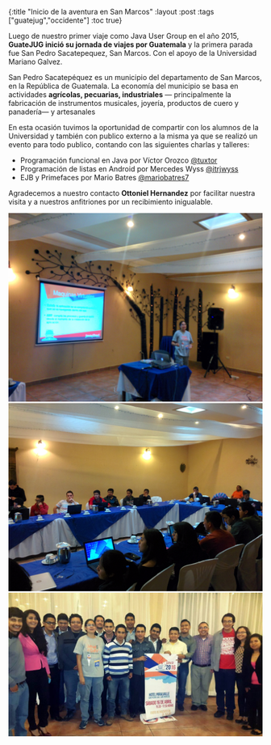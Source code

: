 {:title "Inicio de la aventura en San Marcos"
 :layout :post
 :tags  ["guatejug","occidente"]
 :toc true}

Luego de nuestro primer viaje como Java User Group en el año 2015, **GuateJUG inició su jornada de viajes por Guatemala** y la primera parada fue San Pedro Sacatepequez, San Marcos. Con el apoyo de la Universidad Mariano Galvez.

San Pedro Sacatepéquez es un municipio del departamento de San Marcos, en la República de Guatemala. La economía del municipio se basa en actividades **agrícolas, pecuarias, industriales** — principalmente la fabricación de instrumentos musicales, joyería, productos de cuero y panadería— y artesanales

En esta ocasión tuvimos la oportunidad de compartir con los alumnos de la Universidad y también con publico externo a la misma ya que se realizó un evento para todo publico, contando con las siguientes charlas y talleres:

* Programación funcional en Java por Víctor Orozco [@tuxtor](https://twitter.com/tuxtor)
* Programación de listas en Android por Mercedes Wyss [@itrjwyss](https://twitter.com/itrjwyss)
* EJB y Primefaces por Mario Batres [@mariobatres7](https://twitter.com/mariobatres7)

Agradecemos a nuestro contacto **Ottoniel Hernandez** por facilitar nuestra visita y a nuestros anfitriones por un recibimiento inigualable.



<div class="fotorama">
<img src="../../img/posts/tour-san-marcos/1.jpg">
<img src="../../img/posts/tour-san-marcos/2.jpg">
<img src="../../img/posts/tour-san-marcos/3.jpg">
</div>